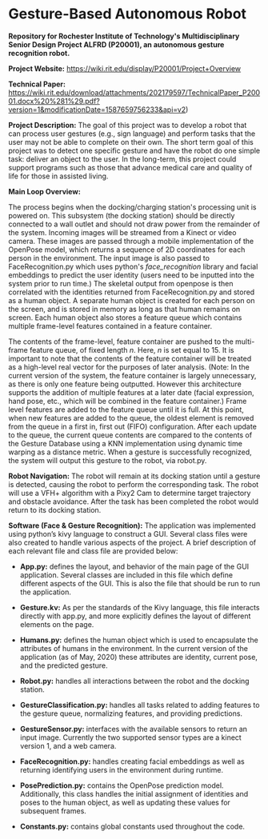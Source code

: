 # Gesture-Based Autonomous Robot
**Repository for Rochester Institute of Technology's Multidisciplinary Senior Design Project ALFRD (P20001), an autonomous gesture recognition robot.**

**Project Website:** https://wiki.rit.edu/display/P20001/Project+Overview

**Technical Paper:** https://wiki.rit.edu/download/attachments/202179597/TechnicalPaper_P20001.docx%20%281%29.pdf?version=1&modificationDate=1587659756233&api=v2)

**Project Description:** The goal of this project was to develop a robot that can process user gestures (e.g., sign language) and perform tasks that the user may not be able to complete on their own. The short term goal of this project was to detect one specific gesture and have the robot do one simple task: deliver an object to the user. In the long-term, this project could support programs such as those that advance medical care and quality of life for those in assisted living.

**Main Loop Overview:**

The process begins when the docking/charging station's processing unit is powered on. This subsystem (the docking station) should be directly connected to a wall outlet and should not draw power from the remainder of the system. Incoming images will be streamed from a Kinect or video camera. These images are passed through a mobile implementation of the OpenPose model, which returns a sequence of 2D coordinates for each person in the environment. The input image is also passed to FaceRecognition.py which uses python's _face_recognition_ library and facial embeddings to predict the user identity (users need to be inputted into the system prior to run time.) The skeletal output from openpose is then correlated with the identities returned from FaceRecognition.py and stored as a human object. A separate human object is created for each person on the screen, and is stored in memory as long as that human remains on screen. Each human object also stores a feature queue which contains multiple frame-level features contained in a feature container. 

The contents of the frame-level, feature container are pushed to the multi-frame feature queue, of fixed length _n_. Here, _n_ is set equal to 15. It is important to note that the contents of the feature container will be treated as a high-level real vector for the purposes of later analysis. (Note: In the current version of the system, the feature container is largely unnecessary, as there is only one feature being outputted. However this architecture supports the addition of multiple features at a later date (facial expression, hand pose, etc., which will be combined in the feature container.)  Frame level features  are added to the feature queue until it is full. At this point, when new features are added to the queue, the oldest element is removed from the queue in a first in, first out (FIFO) configuration. After each update to the queue, the current queue contents are compared to the contents of the Gesture Database using a KNN implementation using dynamic time warping as a distance metric. When a gesture is successfully recognized, the system will output this gesture to the robot, via robot.py. 

**Robot Navigation:** The robot will remain at its docking station until a gesture is detected, causing the robot to perform the corresponding task. The robot will use a VFH+ algorithm with a Pixy2 Cam to determine target trajectory and obstacle avoidance. After the task has been completed the robot would return to its docking station.

**Software (Face & Gesture Recognition):** The application was implemented using python’s kivy language to construct a GUI. Several class files were also created to handle various aspects of the project. A brief description of each relevant file and class file are provided below:

- **App.py:** defines the layout, and behavior of the main page of the GUI application. Several classes are included in this file which define different aspects of the GUI. This is also the file that should be run to run the application.

- **Gesture.kv:** As per the standards of the Kivy language, this file interacts directly with app.py, and more explicitly defines the layout of different elements on the page.

- **Humans.py:** defines the human object which is used to encapsulate the attributes of humans in the environment. In the current version of the application (as of May, 2020) these attributes are identity, current pose, and the predicted gesture.

- **Robot.py:** handles all interactions between the robot and the docking station. 

- **GestureClassification.py:** handles all tasks related to adding features to the gesture queue, normalizing features, and providing predictions.

- **GestureSensor.py:** interfaces with the available sensors to return an input image. Currently the two supported sensor types are a kinect version 1, and a web camera. 

- **FaceRecognition.py:** handles creating facial embeddings as well as returning identifying users in the environment during runtime. 

- **PosePrediction.py:** contains the OpenPose prediction model. Additionally, this class handles the initial assignment of identities and poses to the human object, as well as updating these values for subsequent frames.

- **Constants.py:** contains global constants used throughout the code.

